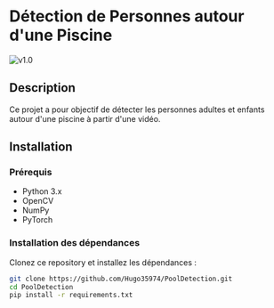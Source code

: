# Détection de Personnes autour d'une Piscine

![v1.0](https://img.shields.io/badge/Version-1.0-%2300FF00)

## Description
Ce projet a pour objectif de détecter les personnes adultes et enfants autour d'une piscine à partir d'une vidéo.

## Installation

### Prérequis

- Python 3.x
- OpenCV
- NumPy
- PyTorch 

### Installation des dépendances

Clonez ce repository et installez les dépendances :

```bash
git clone https://github.com/Hugo35974/PoolDetection.git
cd PoolDetection
pip install -r requirements.txt
